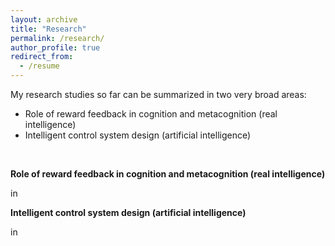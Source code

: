 ```yaml
---
layout: archive
title: "Research"
permalink: /research/
author_profile: true
redirect_from:
  - /resume
---
```


My research studies so far can be summarized in two very broad areas:
  * Role of reward feedback in cognition and metacognition (real intelligence)
  * Intelligent control system design (artificial intelligence)

<br/>





**Role of reward feedback in cognition and metacognition (real intelligence)**

in

**Intelligent control system design (artificial intelligence)**

in

